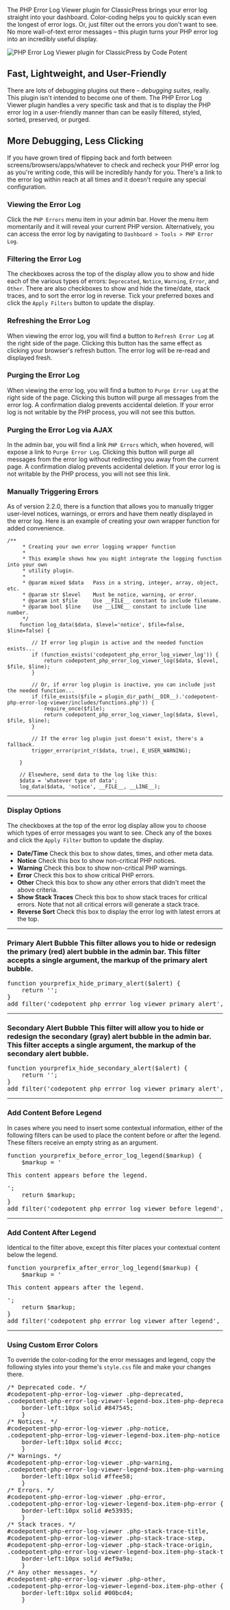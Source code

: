 The PHP Error Log Viewer plugin for ClassicPress brings your error log straight into your dashboard. Color-coding helps you to quickly scan even the longest of error logs. Or, just filter out the errors you don't want to see. No more wall-of-text error messages – this plugin turns your PHP error log into an incredibly useful display.

![PHP Error Log Viewer plugin for ClassicPress by Code Potent](images/banner.svg)

## Fast, Lightweight, and User-Friendly

There are lots of debugging plugins out there – _debugging suites_, really. This plugin isn't intended to become one of them. The PHP Error Log Viewer plugin handles a very specific task and that is to display the PHP error log in a user-friendly manner than can be easily filtered, styled, sorted, preserved, or purged.

## More Debugging, Less Clicking

If you have grown tired of flipping back and forth between screens/browsers/apps/whatever to check and recheck your PHP error log as you're writing code, this will be incredibly handy for you. There's a link to the error log within reach at all times and it doesn't require any special configuration.


### Viewing the Error Log
Click the `PHP Errors` menu item in your admin bar. Hover the menu item momentarily and it will reveal your current PHP version. Alternatively, you can access the error log by navigating to `Dashboard > Tools > PHP Error Log`.

### Filtering the Error Log
The checkboxes across the top of the display allow you to show and hide each of the various types of errors: `Deprecated`, `Notice`, `Warning`, `Error`, and `Other`. There are also checkboxes to show and hide the time/date, stack traces, and to sort the error log in reverse. Tick your preferred boxes and click the `Apply Filters` button to update the display.

### Refreshing the Error Log
When viewing the error log, you will find a button to `Refresh Error Log` at the right side of the page. Clicking this button has the same effect as clicking your browser's refresh button. The error log will be re-read and displayed fresh.

### Purging the Error Log
When viewing the error log, you will find a button to `Purge Error Log` at the right side of the page. Clicking this button will purge all messages from the error log. A confirmation dialog prevents accidental deletion. If your error log is not writable by the PHP process, you will not see this button.

### Purging the Error Log via AJAX
In the admin bar, you will find a link `PHP Errors` which, when hovered, will expose a link to `Purge Error Log`. Clicking this button will purge all messages from the error log without redirecting you away from the current page. A confirmation dialog prevents accidental deletion. If your error log is not writable by the PHP process, you will not see this link.

### Manually Triggering Errors
As of version 2.2.0, there is a function that allows you to manually trigger user-level notices, warnings, or errors and have them neatly displayed in the error log. Here is an example of creating your own wrapper function for added convenience.

```
/**
     * Creating your own error logging wrapper function
     *
     * This example shows how you might integrate the logging function into your own
     * utility plugin.
     *
     * @param mixed $data   Pass in a string, integer, array, object, etc.
     * @param str $level    Must be notice, warning, or error.
     * @param int $file     Use __FILE__ constant to include filename.
     * @param bool $line    Use __LINE__ constant to include line number.
     */
    function log_data($data, $level='notice', $file=false, $line=false) {

    	// If error log plugin is active and the needed function exists...
    	if (function_exists('codepotent_php_error_log_viewer_log')) {
    		return codepotent_php_error_log_viewer_log($data, $level, $file, $line);
    	}

    	// Or, if error log plugin is inactive, you can include just the needed function...
    	if (file_exists($file = plugin_dir_path(__DIR__).'codepotent-php-error-log-viewer/includes/functions.php')) {
    		require_once($file);
    		return codepotent_php_error_log_viewer_log($data, $level, $file, $line);
    	}

    	// If the error log plugin just doesn't exist, there's a fallback.
    	trigger_error(print_r($data, true), E_USER_WARNING);

    }

    // Elsewhere, send data to the log like this:
    $data = 'whatever type of data';
    log_data($data, 'notice', __FILE__, __LINE__);
```
---

### Display Options
The checkboxes at the top of the error log display allow you to choose which types of error messages you want to see. Check any of the boxes and click the `Apply Filter` button to update the display.
* **Date/Time**
  Check this box to show dates, times, and other meta data.
* **Notice**
  Check this box to show non-critical PHP notices.
* **Warning**
  Check this box to show non-critical PHP warnings.
* **Error**
  Check this box to show critical PHP errors.
* **Other**
  Check this box to show any other errors that didn't meet the above criteria.
* **Show Stack Traces**
  Check this box to show stack traces for critical errors. Note that not all critical errors will generate a stack trace.
* **Reverse Sort**
  Check this box to display the error log with latest errors at the top.

---

### Primary Alert Bubble This filter allows you to hide or redesign the primary (red) alert bubble in the admin bar. This filter accepts a single argument, the markup of the primary alert bubble.

<pre>function yourprefix_hide_primary_alert($alert) {
    return '';
}
add_filter('codepotent_php_errror_log_viewer_primary_alert', 'yourprefix_hide_primary_alert');
</pre>

--- 

### Secondary Alert Bubble This filter will allow you to hide or redesign the secondary (gray) alert bubble in the admin bar. This filter accepts a single argument, the markup of the secondary alert bubble.

<pre>function yourprefix_hide_secondary_alert($alert) {
    return '';
}
add_filter('codepotent_php_errror_log_viewer_primary_alert', 'yourprefix_hide_secondary_alert');
</pre>

--- 

### Add Content Before Legend
In cases where you need to insert some contextual information, either of the following filters can be used to place the content before or after the legend. These filters receive an empty string as an argument.

<pre>function yourprefix_before_error_log_legend($markup) {
    $markup = '<p>This content appears before the legend.</p>';
    return $markup;
}
add_filter('codepotent_php_errror_log_viewer_before_legend', 'yourprefix_before_error_log_legend');
</pre>

--- 
### Add Content After Legend
Identical to the filter above, except this filter places your contextual content below the legend.

<pre>function yourprefix_after_error_log_legend($markup) {
    $markup = '<p>This content appears after the legend.</p>';
    return $markup;
}
add_filter('codepotent_php_errror_log_viewer_after_legend', 'yourprefix_after_error_log_legend');
</pre>

---

### Using Custom Error Colors

To override the color-coding for the error messages and legend, copy the following styles into your theme's <code>style.css</code> file and make your changes there.

<pre>
/* Deprecated code. */
#codepotent-php-error-log-viewer .php-deprecated, 
.codepotent-php-error-log-viewer-legend-box.item-php-deprecated {
	border-left:10px solid #847545;
	}
/* Notices. */
#codepotent-php-error-log-viewer .php-notice,
.codepotent-php-error-log-viewer-legend-box.item-php-notice {
	border-left:10px solid #ccc;
	}
/* Warnings. */
#codepotent-php-error-log-viewer .php-warning,
.codepotent-php-error-log-viewer-legend-box.item-php-warning {
	border-left:10px solid #ffee58;
	}
/* Errors. */
#codepotent-php-error-log-viewer .php-error,
.codepotent-php-error-log-viewer-legend-box.item-php-error {
	border-left:10px solid #e53935;
	}
/* Stack traces. */
#codepotent-php-error-log-viewer .php-stack-trace-title,
#codepotent-php-error-log-viewer .php-stack-trace-step,
#codepotent-php-error-log-viewer .php-stack-trace-origin,
.codepotent-php-error-log-viewer-legend-box.item-php-stack-trace-title {
	border-left:10px solid #ef9a9a;
	}
/* Any other messages. */
#codepotent-php-error-log-viewer .php-other,
.codepotent-php-error-log-viewer-legend-box.item-php-other {
	border-left:10px solid #00bcd4;
	}

</pre>